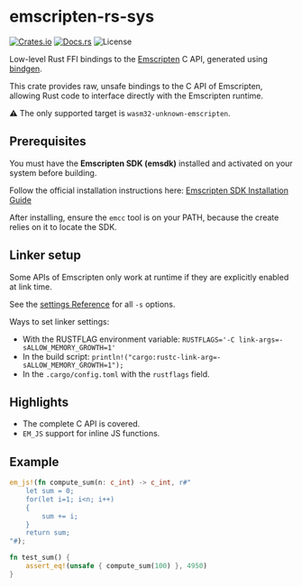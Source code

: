 # emscripten-rs-sys

[![Crates.io](https://img.shields.io/crates/v/emscripten-rs-sys.svg)](https://crates.io/crates/emscripten-rs-sys)
[![Docs.rs](https://img.shields.io/docsrs/emscripten_rs_sys)](https://img.shields.io/docsrs/emscripten_rs_sys)
![License](https://img.shields.io/crates/l/emscripten-rs-sys.svg)

Low-level Rust FFI bindings to the [Emscripten](https://emscripten.org/) C API, generated using [bindgen](https://github.com/rust-lang/rust-bindgen).

This crate provides raw, unsafe bindings to the C API of Emscripten, allowing Rust code to interface directly with the Emscripten runtime.

⚠️ The only supported target is `wasm32-unknown-emscripten`.

## Prerequisites

You must have the **Emscripten SDK (emsdk)** installed and activated on your system before building.

Follow the official installation instructions here: [Emscripten SDK Installation Guide](https://emscripten.org/docs/getting_started/downloads.html)

After installing, ensure the `emcc` tool is on your PATH, because the create relies on it to locate the SDK.

## Linker setup

Some APIs of Emscripten only work at runtime if they are explicitly enabled at link time.

See the [settings Reference](https://emscripten.org/docs/tools_reference/settings_reference.html) for all `-s` options.

Ways to set linker settings:
- With the RUSTFLAG environment variable: `RUSTFLAGS='-C link-args=-sALLOW_MEMORY_GROWTH=1'`
- In the build script: `println!("cargo:rustc-link-arg=-sALLOW_MEMORY_GROWTH=1");`
- In the `.cargo/config.toml` with the `rustflags` field.

## Highlights

- The complete C API is covered.
- `EM_JS` support for inline JS functions.

## Example

```rust
em_js!(fn compute_sum(n: c_int) -> c_int, r#"
    let sum = 0;
    for(let i=1; i<n; i++)
    {
        sum += i;
    }
    return sum;
"#);

fn test_sum() {
    assert_eq!(unsafe { compute_sum(100) }, 4950)
}
```
